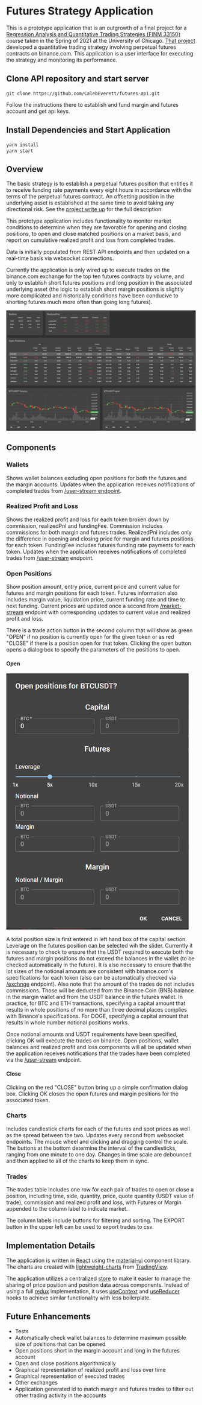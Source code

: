 # Futures Strategy Application

This is a prototype application that is an outgrowth of a final project for a [Regression Analysis and Quantitative Trading Strategies (FINM 33150)](https://finmath.uchicago.edu/curriculum/required-courses/finm-33150/) course taken in the Spring of 2021 at the University of Chicago. [That project](https://github.com/CalebEverett/finm33150-final-project) developed a quantitative trading strategy involving perpetual futures contracts on binance.com. This application is a user interface for executing the strategy and monitoring its performance.

## Clone API repository and start server
    git clone https://github.com/CalebEverett/futures-api.git

Follow the instructions there to establish and fund margin and futures account and get api keys.

## Install Dependencies and Start Application

    yarn install
    yarn start

## Overview

The basic strategy is to establish a perpetual futures position that entitles it to receive funding rate payments every eight hours in accordance with the terms of the perpetual futures contract. An offsetting position in the underlying asset is established at the same time to avoid taking any directional risk. See the [project write up](https://github.com/CalebEverett/finm33150-final-project) for the full description.

This prototype application includes functionality to monitor market conditions to determine when they are favorable for opening and closing positions, to open and close matched positions on a market basis, and report on cumulative realized profit and loss from completed trades.

Data is initially populated from REST API endpoints and then updated on a real-time basis via websocket connections.

Currently the application is only wired up to execute trades on the binance.com exchange for the top ten futures contracts by volume, and only to establish short futures positions and long position in the associated underlying asset (the logic to establish short margin positions is slightly more complicated and historically conditions have been conducive to shorting futures much more often than going long futures).

![Overview](public/overview.png)

## Components

### Wallets

Shows wallet balances excluding open positions for both the futures and the margin accounts. Updates when the application receives notifications of completed trades from [/user-stream endpoint](https://github.com/CalebEverett/futures-api/blob/b73922f84c42822be21c32d5ef0e38942c9a7a76/api/api.py#L938).

### Realized Profit and Loss

Shows the realized profit and loss for each token broken down by commission, realizedPnl and fundingFee. Commission includes commissions for both margin and futures trades. RealizedPnl includes only the difference in opening and closing price for margin and futures positions for each token. FundingFee includes futures funding rate payments for each token. Updates when the application receives notifications of completed trades from [/user-stream](https://github.com/CalebEverett/futures-api/blob/b73922f84c42822be21c32d5ef0e38942c9a7a76/api/api.py#L938) endpoint.

### Open Positions

Show position amount, entry price, current price and current value for futures and margin positions for each token. Futures information also includes margin value, liquidation price, current funding rate and time to next funding. Current prices are updated once a second from [/market-stream](https://github.com/CalebEverett/futures-api/blob/b73922f84c42822be21c32d5ef0e38942c9a7a76/api/api.py#L873) endpoint with corresponding updates to current value and realized profit and loss.

There is a trade action button in the second column that will show as green "OPEN" if no position is currently open for the given token or as red "CLOSE" if there is a position open for that token. Clicking the open button opens a dialog box to specify the parameters of the positions to open.


#### Open

![Open Dialog](public/opendialog.png)

A total position size is first entered in left hand box of the capital section. Leverage on the futures position can be selected wih the slider. Currently it is necessary to check to ensure that the USDT required to execute both the futures and margin positions do not exceed the balances in the wallet (to be checked automatically in the future). It is also necessary to ensure that the lot sizes of the notional amounts are consistent with binance.com's specifications for each token (also can be automatically checked via [/exchnge](https://github.com/CalebEverett/futures-api/blob/b73922f84c42822be21c32d5ef0e38942c9a7a76/api/api.py#L122) endpoint). Also note that the amount of the trades do not includes commissions. Those will be deducted from the Binance Coin (BNB) balance in the margin wallet and from the USDT balance in the futures wallet. In practice, for BTC and ETH transactions, specifying a capital amount that results in whole positions of no more than three decimal places complies with Binance's specifications. For DOGE, specifying a capital amount that results in whole number notional positions works.

Once notional amounts and USDT requirements have been specified, clicking OK will execute the trades on binance. Open positions, wallet balances and realized profit and loss components will all be updated when the application receives notifications that the trades have been completed via the [/user-stream](https://github.com/CalebEverett/futures-api/blob/b73922f84c42822be21c32d5ef0e38942c9a7a76/api/api.py#L938) endpoint.

#### Close

Clicking on the red "CLOSE" button bring up a simple confirmation dialog box. Clicking OK closes the open futures and margin positions for the associated token.

### Charts

Includes candlestick charts for each of the futures and spot prices as well as the spread between the two. Updates every second from websocket endpoints. The mouse wheel and clicking and dragging control the scale. The buttons at the bottom determine the interval of the candlesticks, ranging from one minute to one day. Changes in time scale are debounced and then applied to all of the charts to keep them in sync.

### Trades

The trades table includes one row for each pair of trades to open or close a position, including time, side, quantity, price, quote quantity (USDT value of trade), commission and realized profit and loss, with Futures or Margin appended to the column label to indicate market.

The column labels include buttons for filtering and sorting. The EXPORT button in the upper left can be used to export trades to csv.

## Implementation Details

The application is written in [React](https://reactjs.org/docs/create-a-new-react-app.html) using the [material-ui](https://material-ui.com/) component library. The charts are created with [lightweight-charts](https://github.com/tradingview/lightweight-charts) from [TradingView](https://www.tradingview.com/HTML5-stock-forex-bitcoin-charting-library/).

The application utilizes a centralized [store](https://github.com/CalebEverett/futures-app/blob/master/src/store/Store.js) to make it easier to manage the sharing of price position and position data across components. Instead of using a full [redux](https://redux.js.org/) implementation, it uses [useContext](https://reactjs.org/docs/hooks-reference.html#usecontext) and [useReducer](https://reactjs.org/docs/hooks-reference.html#usereducer) hooks to achieve similar functionality with less boilerplate.


## Future Enhancements

* Tests
* Automatically check wallet balances to determine maximum possible size of positions that can be opened
* Open positions short in the margin account and long in the futures account
* Open and close positions algorithmically
* Graphical representation of realized profit and loss over time
* Graphical representation of executed trades
* Other exchanges
* Application generated id to match margin and futures trades to filter out other trading activity in the accounts





